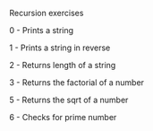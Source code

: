 Recursion exercises

0 - Prints a string

1 - Prints a string in reverse

2 - Returns length of a string

3 - Returns the factorial of a number

5 - Returns the sqrt of a number

6 - Checks for prime number
